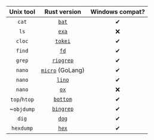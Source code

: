 | Unix tool | Rust version | Windows compat?|
|:---:|:---:|:---:|
| `cat` | [`bat`](https://github.com/sharkdp/bat) | ✔ |
| `ls` | [`exa`](https://github.com/ogham/exa) | ❌ |
| `cloc` | [`tokei`](https://github.com/XAMPPRocky/tokei) | ✔ |
| `find` | [`fd`](https://github.com/sharkdp/fd) | ✔ |
| `grep` | [`ripgrep`](https://github.com/BurntSushi/ripgrep) | ✔ |
| `nano` | [`micro`](https://github.com/zyedidia/micro) (GoLang) | ✔ |
| `nano` | [`lino`](https://github.com/ahmednooor/lino/) | ✔ |
| `nano` | [`ox`](https://lib.rs/gh/curlpipe/ox/ox) | ❌ |
| `top`/`htop` | [`bottom`](https://github.com/ClementTsang/bottom)  | ✔ |
| ~`objdump` | [`bingrep`](https://github.com/m4b/bingrep) | ✔ |
| `dig` | [`dog`](https://github.com/ogham/dog) | ✔ |
| `hexdump` | [`hex`](https://github.com/sitkevij/hex)| ✔ |